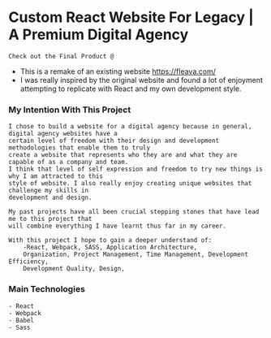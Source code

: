 Custom React Website For Legacy | A Premium Digital Agency
====================================================

    Check out the Final Product @ 

- This is a remake of an existing website https://fleava.com/ 
- I was really inspired by the original website and found a lot of enjoyment attempting to replicate 
    with React and my own development style.

### My Intention With This Project
    I chose to build a website for a digital agency because in general, digital agency websites have a 
    certain level of freedom with their design and development methodologies that enable them to truly 
    create a website that represents who they are and what they are capable of as a company and team. 
    I think that level of self expression and freedom to try new things is why I am attracted to this 
    style of website. I also really enjoy creating unique websites that challenge my skills in 
    development and design.

    My past projects have all been crucial stepping stones that have lead me to this project that 
    will combine everything I have learnt thus far in my career.

    With this project I hope to gain a deeper understand of:
        -React, Webpack, SASS, Application Architecture, 
        Organization, Project Management, Time Management, Development Efficiency, 
        Development Quality, Design, 


### Main Technologies
    - React
    - Webpack
    - Babel
    - Sass

